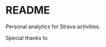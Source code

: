 # README

Personal analytics for Strava activities.

Special thanks to [](https://github.com/jaredholdcroft/strava-api-v3)
